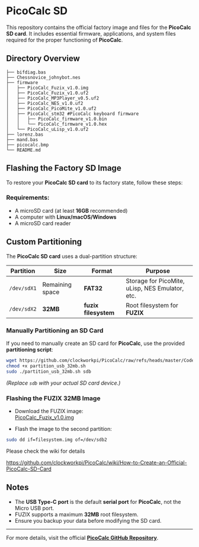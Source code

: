 # PicoCalc SD

This repository contains the official factory image and files for the **PicoCalc SD card**. It includes essential firmware, applications, and system files required for the proper functioning of **PicoCalc**.

## Directory Overview

```
├── bifdiag.bas
├── Chessnovice_johnybot.nes
├── firmware
│   ├── PicoCalc_Fuzix_v1.0.img
│   ├── PicoCalc_Fuzix_v1.0.uf2
│   ├── PicoCalc_MP3Player_v0.5.uf2
│   ├── PicoCalc_NES_v1.0.uf2
│   ├── PicoCalc_PicoMite_v1.0.uf2
│   ├── PicoCalc_stm32 #PicoCalc keyboard firmware
│   │   ├── PicoCalc_firmware_v1.0.bin
│   │   └── PicoCalc_firmware_v1.0.hex
│   └── PicoCalc_uLisp_v1.0.uf2
├── lorenz.bas
├── mand.bas
├── picocalc.bmp
└── README.md

```

## Flashing the Factory SD Image

To restore your **PicoCalc SD card** to its factory state, follow these steps:

### Requirements:
- A microSD card (at least **16GB** recommended)
- A computer with **Linux/macOS/Windows**
- A microSD card reader

## Custom Partitioning

The **PicoCalc SD card** uses a dual-partition structure:

| Partition | Size    | Format | Purpose |
|-----------|--------|--------|---------|
| `/dev/sdX1` | Remaining space | **FAT32** | Storage for PicoMite, uLisp, NES Emulator, etc. |
| `/dev/sdX2` | **32MB** | **fuzix filesystem** | Root filesystem for **FUZIX** |

### Manually Partitioning an SD Card

If you need to manually create an SD card for **PicoCalc**, use the provided **partitioning script**:

```bash
wget https://github.com/clockworkpi/PicoCalc/raw/refs/heads/master/Code/scripts/partition_usb_32mb.sh
chmod +x partition_usb_32mb.sh
sudo ./partition_usb_32mb.sh sdb
```
*(Replace `sdb` with your actual SD card device.)*

### Flashing the FUZIX 32MB Image
- Download the FUZIX image:  
 [PicoCalc_Fuzix_v1.0.img](https://github.com/clockworkpi/PicoCalc/blob/master/Bin/PicoCalc%20SD/firmware/PicoCalc_Fuzix_v1.0.img)

- Flash the image to the second partition:
```bash
sudo dd if=filesystem.img of=/dev/sdb2
```

Please check the wiki for details  

https://github.com/clockworkpi/PicoCalc/wiki/How-to-Create-an-Official-PicoCalc-SD-Card

## Notes
- The **USB Type-C port** is the default **serial port** for **PicoCalc**, not the Micro USB port.
- FUZIX supports a maximum **32MB** root filesystem.
- Ensure you backup your data before modifying the SD card.

---
For more details, visit the official **[PicoCalc GitHub Repository](https://github.com/clockworkpi/PicoCalc)**.
